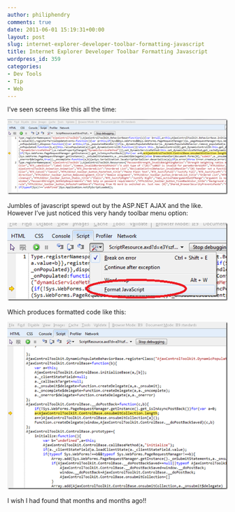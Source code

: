 ```yaml
---
author: philiphendry
comments: true
date: 2011-06-01 15:19:31+00:00
layout: post
slug: internet-explorer-developer-toolbar-formatting-javascript
title: Internet Explorer Developer Toolbar Formatting Javascript
wordpress_id: 359
categories:
- Dev Tools
- Tip
- Web
---
```


I’ve seen screens like this all the time:

 

[![image](/assets/2011/06/image_thumb.png)](/assets/2011/06/image.png)

 

Jumbles of javascript spewd out by the ASP.NET AJAX and the like. However I’ve just noticed this very handy toolbar menu option:

 

[![image](/assets/2011/06/image_thumb1.png)](/assets/2011/06/image1.png)

 

Which produces formatted code like this:

 

[![image](/assets/2011/06/image_thumb2.png)](/assets/2011/06/image2.png)

 

I wish I had found that months and months ago!!
